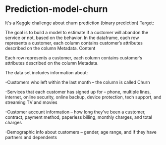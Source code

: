 # Prediction-model-churn
It's a Kaggle challenge about churn prediction (binary prediction)
Target:

The goal is to build a model to estimate if a customer will abandon the service or not, based on the behavior. In the dataframe, each row represents a customer, each column contains customer’s attributes described on the column Metadata.
Content

Each row represents a customer, each column contains customer’s attributes described on the column Metadata.

The data set includes information about:

-Customers who left within the last month – the column is called Churn

-Services that each customer has signed up for – phone, multiple lines, internet, online security, online backup, device protection, tech support, and streaming TV and movies

-Customer account information – how long they’ve been a customer, contract, payment method, paperless billing, monthly charges, and total charges

-Demographic info about customers – gender, age range, and if they have partners and dependents
